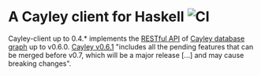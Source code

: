 # A Cayley client for Haskell ![CI](https://github.com/MichelBoucey/cayley-client/actions/workflows/haskell-ci.yml/badge.svg)

Cayley-client up to 0.4.* implements the [RESTful API](https://github.com/google/cayley/blob/master/docs/HTTP.md) of [Cayley database graph](https://github.com/google/cayley) up to v0.6.0. [Cayley v0.6.1](https://github.com/cayleygraph/cayley/releases/tag/v0.6.1) "includes all the pending features that can be merged before v0.7, which will be a major release [...] and may cause breaking changes".

